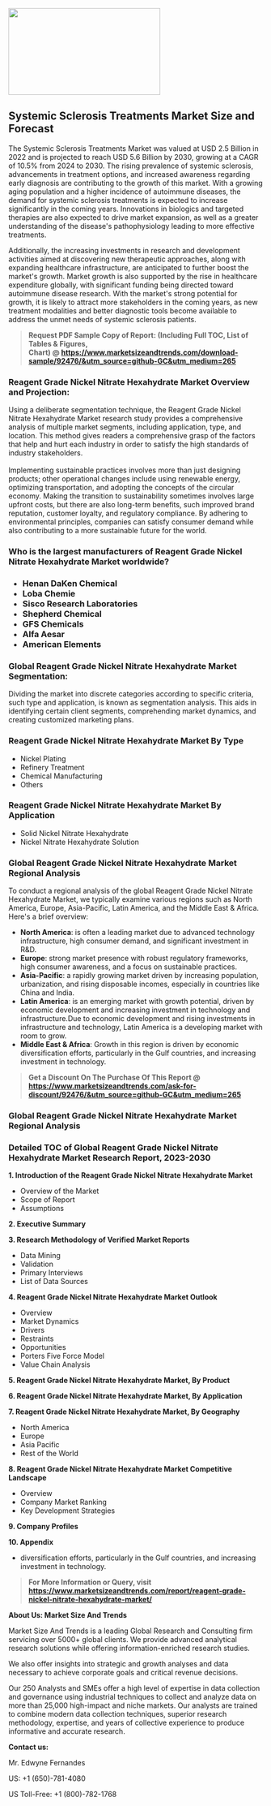 <p><img class="alignnone size-medium wp-image-20088" src="https://ffe5etoiles.com/wp-content/uploads/2024/12/MST1-300x171.png" alt="" width="300" height="171" /></p><h2>Systemic Sclerosis Treatments Market Size and Forecast</h2><p>The Systemic Sclerosis Treatments Market was valued at USD 2.5 Billion in 2022 and is projected to reach USD 5.6 Billion by 2030, growing at a CAGR of 10.5% from 2024 to 2030. The rising prevalence of systemic sclerosis, advancements in treatment options, and increased awareness regarding early diagnosis are contributing to the growth of this market. With a growing aging population and a higher incidence of autoimmune diseases, the demand for systemic sclerosis treatments is expected to increase significantly in the coming years. Innovations in biologics and targeted therapies are also expected to drive market expansion, as well as a greater understanding of the disease's pathophysiology leading to more effective treatments.</p><p>Additionally, the increasing investments in research and development activities aimed at discovering new therapeutic approaches, along with expanding healthcare infrastructure, are anticipated to further boost the market's growth. Market growth is also supported by the rise in healthcare expenditure globally, with significant funding being directed toward autoimmune disease research. With the market's strong potential for growth, it is likely to attract more stakeholders in the coming years, as new treatment modalities and better diagnostic tools become available to address the unmet needs of systemic sclerosis patients.</p></p><blockquote id="" class=""><strong>Request PDF Sample Copy of Report: (Including Full TOC, List of Tables &amp; Figures, Chart)&nbsp;@&nbsp;<strong><a href="https://www.marketsizeandtrends.com/download-sample/92476/&utm_source=github-GC&utm_medium=265" target="_blank">https://www.marketsizeandtrends.com/download-sample/92476/&utm_source=github-GC&utm_medium=265</a></strong></strong></blockquote><h3 id="" class="">Reagent Grade Nickel Nitrate Hexahydrate Market&nbsp;Overview and Projection:</h3><p id="" class="">Using a deliberate segmentation technique, the Reagent Grade Nickel Nitrate Hexahydrate Market research study provides a comprehensive analysis of multiple market segments, including application, type, and location. This method gives readers a comprehensive grasp of the factors that help and hurt each industry in order to satisfy the high standards of industry stakeholders. <br /> <br />Implementing sustainable practices involves more than just designing products; other operational changes include using renewable energy, optimizing transportation, and adopting the concepts of the circular economy. Making the transition to sustainability sometimes involves large upfront costs, but there are also long-term benefits, such improved brand reputation, customer loyalty, and regulatory compliance. By adhering to environmental principles, companies can satisfy consumer demand while also contributing to a more sustainable future for the world.</p><h3 id="" class="">Who is the largest manufacturers of&nbsp;Reagent Grade Nickel Nitrate Hexahydrate Market worldwide?</h3><h3 class=""><p><ul><li>Henan DaKen Chemical </li><li> Loba Chemie </li><li> Sisco Research Laboratories </li><li> Shepherd Chemical </li><li> GFS Chemicals </li><li> Alfa Aesar </li><li> American Elements</li></ul></p></h3><h3 id="" class="">Global&nbsp;Reagent Grade Nickel Nitrate Hexahydrate Market Segmentation:</h3><p id="" class="">Dividing the market into discrete categories according to specific criteria, such type and application, is known as segmentation analysis. This aids in identifying certain client segments, comprehending market dynamics, and creating customized marketing plans.</p><h3 id="" class="">Reagent Grade Nickel Nitrate Hexahydrate Market&nbsp;By Type</h3><p><p><ul><li>Nickel Plating </li><li> Refinery Treatment </li><li> Chemical Manufacturing </li><li> Others</p></li></ul></p></p><h3 id="" class="">Reagent Grade Nickel Nitrate Hexahydrate Market&nbsp;By Application</h3><p class=""><p><ul><li>Solid Nickel Nitrate Hexahydrate </li><li> Nickel Nitrate Hexahydrate Solution</li></ul></p></p><h3 id="" class="">Global Reagent Grade Nickel Nitrate Hexahydrate Market Regional Analysis</h3><p id="" class="">To conduct a regional analysis of the global Reagent Grade Nickel Nitrate Hexahydrate Market, we typically examine various regions such as North America, Europe, Asia-Pacific, Latin America, and the Middle East &amp; Africa. Here's a brief overview:</p><ul><li><strong>North America</strong>: is often a leading market due to advanced technology infrastructure, high consumer demand, and significant investment in R&amp;D.</li><li><strong>Europe</strong>: strong market presence with robust regulatory frameworks, high consumer awareness, and a focus on sustainable practices.</li><li><strong>Asia-Pacific</strong>: a rapidly growing market driven by increasing population, urbanization, and rising disposable incomes, especially in countries like China and India.</li><li><strong>Latin America</strong>: is an emerging market with growth potential, driven by economic development and increasing investment in technology and infrastructure.Due to economic development and rising investments in infrastructure and technology, Latin America is a developing market with room to grow.</li><li><strong>Middle East &amp; Africa</strong>: Growth in this region is driven by economic diversification efforts, particularly in the Gulf countries, and increasing investment in technology.</li></ul><blockquote id="" class=""><strong>Get a Discount On The Purchase Of This Report @ <strong><a href="https://www.marketsizeandtrends.com/ask-for-discount/92476/&utm_source=github-GC&utm_medium=265" target="_blank">https://www.marketsizeandtrends.com/ask-for-discount/92476/&utm_source=github-GC&utm_medium=265</a></strong></strong></blockquote><h3 id="" class="">Global Reagent Grade Nickel Nitrate Hexahydrate Market Regional Analysis</h3><h3 id="" class="">Detailed TOC of Global Reagent Grade Nickel Nitrate Hexahydrate Market Research Report, 2023-2030</h3><p id="" class=""><strong>1. Introduction of the Reagent Grade Nickel Nitrate Hexahydrate Market</strong></p><ul><li>Overview of the Market</li><li>Scope of Report</li><li>Assumptions</li></ul><p id="" class=""><strong>2. Executive Summary</strong></p><p id="" class=""><strong>3. Research Methodology of Verified Market Reports</strong></p><ul><li>Data Mining</li><li>Validation</li><li>Primary Interviews</li><li>List of Data Sources</li></ul><p id="" class=""><strong>4. Reagent Grade Nickel Nitrate Hexahydrate Market Outlook</strong></p><ul><li>Overview</li><li>Market Dynamics</li><li>Drivers</li><li>Restraints</li><li>Opportunities</li><li>Porters Five Force Model</li><li>Value Chain Analysis</li></ul><p id="" class=""><strong>5. Reagent Grade Nickel Nitrate Hexahydrate Market, By Product</strong></p><p id="" class=""><strong>6. Reagent Grade Nickel Nitrate Hexahydrate Market, By Application</strong></p><p id="" class=""><strong>7. Reagent Grade Nickel Nitrate Hexahydrate Market, By Geography</strong></p><ul><li>North America</li><li>Europe</li><li>Asia Pacific</li><li>Rest of the World</li></ul><p id="" class=""><strong>8. Reagent Grade Nickel Nitrate Hexahydrate Market Competitive Landscape</strong></p><ul><li>Overview</li><li>Company Market Ranking</li><li>Key Development Strategies</li></ul><p id="" class=""><strong>9. Company Profiles</strong></p><p id="" class=""><strong>10. Appendix</strong></p><ul><li>diversification efforts, particularly in the Gulf countries, and increasing investment in technology.</li></ul><blockquote id="" class=""><strong>For More Information or Query, visit <strong><strong><a href="https://www.marketsizeandtrends.com/report/reagent-grade-nickel-nitrate-hexahydrate-market/" target="_blank">https://www.marketsizeandtrends.com/report/reagent-grade-nickel-nitrate-hexahydrate-market/</a></strong></strong></strong></blockquote><p id="" class=""><strong>About Us: Market Size And Trends</strong></p><p id="" class="">Market Size And Trends is a leading Global Research and Consulting firm servicing over 5000+ global clients. We provide advanced analytical research solutions while offering information-enriched research studies.</p><p id="" class="">We also offer insights into strategic and growth analyses and data necessary to achieve corporate goals and critical revenue decisions.</p><p id="" class="">Our 250 Analysts and SMEs offer a high level of expertise in data collection and governance using industrial techniques to collect and analyze data on more than 25,000 high-impact and niche markets. Our analysts are trained to combine modern data collection techniques, superior research methodology, expertise, and years of collective experience to produce informative and accurate research.</p><p id="" class=""><strong>Contact us:</strong></p><p id="" class="">Mr. Edwyne Fernandes</p><p id="" class="">US: +1 (650)-781-4080</p><p id="" class="">US Toll-Free: +1 (800)-782-1768</p>
